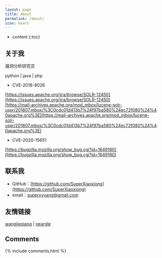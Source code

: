 ```yaml
---
layout: page
title: About
permalink: /about/
icon: heart
---
```


* content
{:toc}

## 关于我

漏洞分析研究员

python | java | php
  
* CVE-2018-8026  

[https://issues.apache.org/jira/browse/SOLR-12450](https://issues.apache.org/jira/browse/SOLR-12450)  
[https://mail-archives.apache.org/mod_mbox/lucene-solr-user/201807.mbox/%3C0cdc01d413b7%24f97ba580%24ec72f080%24%40apache.org%3E](https://mail-archives.apache.org/mod_mbox/lucene-solr-user/201807.mbox/%3C0cdc01d413b7%24f97ba580%24ec72f080%24%40apache.org%3E)


* CVE-2020-15651 

[https://bugzilla.mozilla.org/show_bug.cgi?id=1649160](https://bugzilla.mozilla.org/show_bug.cgi?id=1649160)

## 联系我

* GitHub：[https://github.com/SuperXiaoxiong](https://github.com/SuperXiaoxiong)
* email：superxyyang@gmail.com


## 友情链接
[wangjieqiang](http://wangjieqiang.com/) | [neargle](http://blog.neargle.com/)


## Comments

{% include comments.html %}
